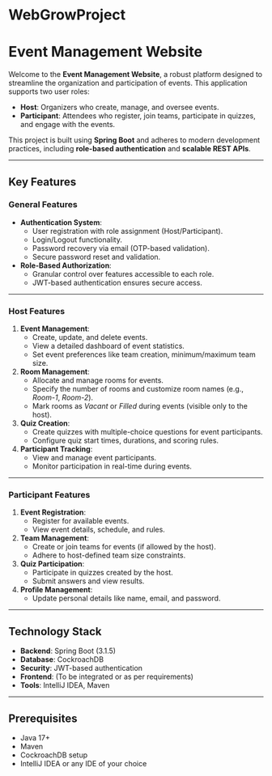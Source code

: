 # WebGrowProject

# Event Management Website

Welcome to the **Event Management Website**, a robust platform designed to streamline the organization and participation of events. This application supports two user roles:

- **Host**: Organizers who create, manage, and oversee events.
- **Participant**: Attendees who register, join teams, participate in quizzes, and engage with the events.

This project is built using **Spring Boot** and adheres to modern development practices, including **role-based authentication** and **scalable REST APIs**.

---

## Key Features

### General Features
- **Authentication System**: 
  - User registration with role assignment (Host/Participant).
  - Login/Logout functionality.
  - Password recovery via email (OTP-based validation).
  - Secure password reset and validation.
- **Role-Based Authorization**:
  - Granular control over features accessible to each role.
  - JWT-based authentication ensures secure access.

---

### Host Features
1. **Event Management**:
   - Create, update, and delete events.
   - View a detailed dashboard of event statistics.
   - Set event preferences like team creation, minimum/maximum team size.
2. **Room Management**:
   - Allocate and manage rooms for events.
   - Specify the number of rooms and customize room names (e.g., *Room-1*, *Room-2*).
   - Mark rooms as *Vacant* or *Filled* during events (visible only to the host).
3. **Quiz Creation**:
   - Create quizzes with multiple-choice questions for event participants.
   - Configure quiz start times, durations, and scoring rules.
4. **Participant Tracking**:
   - View and manage event participants.
   - Monitor participation in real-time during events.

---

### Participant Features
1. **Event Registration**:
   - Register for available events.
   - View event details, schedule, and rules.
2. **Team Management**:
   - Create or join teams for events (if allowed by the host).
   - Adhere to host-defined team size constraints.
3. **Quiz Participation**:
   - Participate in quizzes created by the host.
   - Submit answers and view results.
4. **Profile Management**:
   - Update personal details like name, email, and password.

---

## Technology Stack
- **Backend**: Spring Boot (3.1.5)
- **Database**: CockroachDB
- **Security**: JWT-based authentication
- **Frontend**: (To be integrated or as per requirements)
- **Tools**: IntelliJ IDEA, Maven

---

## Prerequisites
- Java 17+
- Maven
- CockroachDB setup
- IntelliJ IDEA or any IDE of your choice

